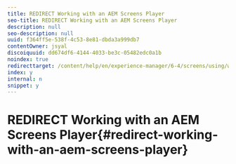 ```yaml
---
title: REDIRECT Working with an AEM Screens Player
seo-title: REDIRECT Working with an AEM Screens Player
description: null
seo-description: null
uuid: f364ff5e-538f-4c53-8e81-dbda3a999db7
contentOwner: jsyal
discoiquuid: dd674df6-4144-4033-be3c-05482edc0a1b
noindex: true
redirecttarget: /content/help/en/experience-manager/6-4/screens/using/working-with-screens-player
index: y
internal: n
snippet: y
---
```


# REDIRECT Working with an AEM Screens Player{#redirect-working-with-an-aem-screens-player}

